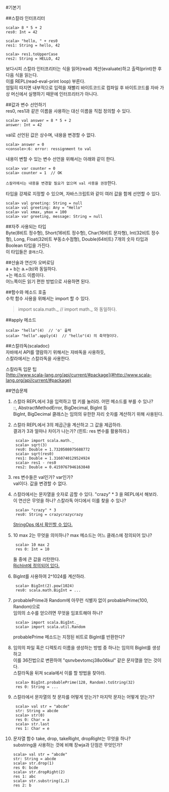 #기본기  

##스칼라 인터프리터  
	
	scala> 8 * 5 + 2
	res0: Int = 42

	scala> "hello, " + res0
	res1: String = hello, 42

	scala> res1.toUpperCase
	res2: String = HELLO, 42

보다시피 스칼라 인터프리터는 식을 읽어(read) 계산(evaluate)하고 출력(print)한 후 다음 식을 읽는다.  
이를 REPL(read-eval-print loop) 부른다.  
엄밀히 따지면 내부적으로 입력을 재빨리 바이트코드로 컴파일 후 바이트코드를 자바 가상 머신에서 실행하기 때문에 인터프리터가 아니다.  

##값과 변수 선언하기  
res0, res1과 같은 이름을 사용하는 대신 이름을 직접 정의할 수 있다.  

	scala> val answer = 8 * 5 + 2
	answer: Int = 42

val로 선언된 값은 상수며, 내용을 변경할 수 없다.  
	
	scala> answer = 0
	<console>:6: error: ressignment to val

내용이 변할 수 있는 변수 선언을 위해서는 아래와 같이 한다.  
	
	scala> var counter = 0
	scala> counter = 1  // OK

`스칼라에서는 내용을 변경할 필요가 없으며 val 사용을 권장`한다.  

타입을 강제로 지정할 수 있으며, 자바스크립트와 같이 여러 값을 함께 선언할 수 있다.  

	scala> val greeting: String = null
	scala> val greeting: Any = "Hello"
	scala> val xmax, ymax = 100
	scala> var greeting, message: String = null

##자주 사용되는 타입  
Byte(8비트 정수형), Short(16비트 정수형), Char(16비트 문자형), Int(32비트 정수형), Long, Float(32비트 부동소수점형), Double(64비트) 7개의 숫자 타입과 Boolean 타입을 가진다.  
이 타입들은 `클래스`다.  

##산술과 연산자 오버로딩  
a + b는 a.+(b)와 동일하다.  
+는 메소드 이름이다.  
어느쪽이든 읽기 편한 방법으로 사용하면 된다.  

##함수와 메소드 호출  
수학 함수 사용을 위해서는 import 할 수 있다.  

> import scala.math._ // import math._ 와 동일하다.  

##apply 메소드  
	
	scala> "hello"(4)  // 'o' 출력
	scala> "hello".apply(4)  // "hello"(4) 의 축약형이다.

##스칼라독(scaladoc)  
자바에서 API를 열람하기 위해서는 자바독을 사용하듯,  
스칼라에서는 스칼라독을 사용한다.  

스칼라독 입문 팁  
[http://www.scala-lang.org/api/current/#package](#http://www.scala-lang.org/api/current/#package)  

##연습문제  
1. 스칼라 REPL에서 3을 입력하고 탭 키를 눌러라. 어떤 메소드를 부를 수 있나?  
	::, AbstractMethodError, BigDecimal, BigInt 등  
	BigInt, BigDecimal 클래스는 임의의 유한한 자리 숫자를 계산하기 위해 사용된다.  

2. 스칼라 REPL에서 3의 제곱근을 계산하고 그 값을 제곱하라.  
	결과가 3과 얼마나 차이가 나는가? (힌트: res 변수를 활용하라.)  
		
		scala> import scala.math._
		scala> sqrt(3)
		res0: Double = 1.7320508075688772
		scala> sqrt(res0)
		res1: Double = 1.3160740129524924
		scala> res1 - res0
		res2: Double = 0.4159767946163848

3. res 변수들은 val인가? var인가?  
	val이다. 값을 변경할 수 없다.  

4. 스칼라에서는 문자열을 숫자로 곱할 수 있다. "crazy" * 3 을 REPL에서 해보라.  
	이 연산은 무엇을 하나? 스칼라독 어디에서 이를 찾을 수 있나?  

		scala> "crazy" * 3
		res0: String = crazycrazycrazy

	[StringOps 에서 확인할 수 있다.](#http://www.scala-lang.org/api/current/index.html#scala.collection.immutable.StringOps)  

5. 10 max 2는 무엇을 의미하나? max 메소드는 어느 클래스에 정의되어 있나?  
	
		scala> 10 max 2
		res 0: Int = 10

	둘 중에 큰 값을 리턴한다.  
	[RichInt에 정의되어 있다.](#http://www.scala-lang.org/api/current/#scala.runtime.RichInt)

6. BigInt를 사용하여 2^1024를 계산하라.  
	
		scala> BigInt(2).pow(1024)
		res0: scala.math.BigInt = ...

7. probablePrime과 Random에 아무런 식별자 없이 probablePrime(100, Random)으로  
	임의의 소수를 얻으려면 무엇을 임포트해야 하나?  

		scala> import scala.BigInt._
		scala> import scala.util.Random

	probablePrime 메소드는 지정된 비트로 BigInt를 반환한다?  

8. 임의의 파일 혹은 디렉토리  이름을 생성하는 방법 중 하나는 임의의 BigInt를 생성하고  
	이를 36진법으로 변환하여 "qsnvbevtomcj38o06kul" 같은 문자열을 얻는 것이다.  
	스칼라독을 뒤져 scala에서 이를 할 방법을 찾아라.  

		scala> BigInt.probablePrime(128, Random).toString(32)
		res 0: String = ...

9. 스칼라에서 문자열의 첫 문자를 어떻게 얻는가? 마지막 문자는 어떻게 얻는가?  
	
		scala> val str = "abcde"
		str: String = abcde
		scala> str(0)
		res 0: Char = a
		scala> str.last
		res 1: Char = e

10. 문자열 함수 take, drop, takeRight, dropRight는 무엇을 하나?  
	substring을 사용하는 것에 비해 장wja과 단점은 무엇인가?  

		scala> val str = "abcde"
		str: String = abcde
		scala> str.drop(1)
		res 0: bcde
		scala> str.dropRight(2)
		res 1: abc
		scala> str.substring(1,2)
		res 2: b

